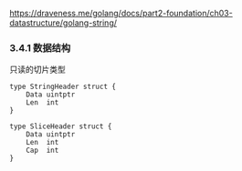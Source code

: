 https://draveness.me/golang/docs/part2-foundation/ch03-datastructure/golang-string/

### 3.4.1 数据结构
只读的切片类型
```golang
type StringHeader struct {
	Data uintptr
	Len  int
}

type SliceHeader struct {
	Data uintptr
	Len  int
	Cap  int
}
```